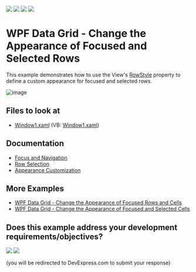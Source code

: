 <!-- default badges list -->
![](https://img.shields.io/endpoint?url=https://codecentral.devexpress.com/api/v1/VersionRange/128648856/21.1.5%2B)
[![](https://img.shields.io/badge/Open_in_DevExpress_Support_Center-FF7200?style=flat-square&logo=DevExpress&logoColor=white)](https://supportcenter.devexpress.com/ticket/details/E2066)
[![](https://img.shields.io/badge/📖_How_to_use_DevExpress_Examples-e9f6fc?style=flat-square)](https://docs.devexpress.com/GeneralInformation/403183)
[![](https://img.shields.io/badge/💬_Leave_Feedback-feecdd?style=flat-square)](#does-this-example-address-your-development-requirementsobjectives)
<!-- default badges end -->
# WPF Data Grid - Change the Appearance of Focused and Selected Rows

This example demonstrates how to use the View's [RowStyle](https://docs.devexpress.com/WPF/DevExpress.Xpf.Grid.TableView.RowStyle) property to define a custom appearance for focused and selected rows.

![image](https://user-images.githubusercontent.com/65009440/174262398-57ca04e7-1e37-455a-8c8b-c03991d67aaf.png)

<!-- default file list -->
## Files to look at

* [Window1.xaml](./CS/DXGrid_ChangeRowAppearance/Window1.xaml) (VB: [Window1.xaml](./VB/DXGrid_ChangeRowAppearance/Window1.xaml))

<!-- default file list end -->

## Documentation

* [Focus and Navigation](https://docs.devexpress.com/WPF/6121/controls-and-libraries/data-grid/focus-navigation-selection/focus)
* [Row Selection](https://docs.devexpress.com/WPF/7359/controls-and-libraries/data-grid/focus-navigation-selection/multiple-row-selection)
* [Appearance Customization](https://docs.devexpress.com/WPF/6152/controls-and-libraries/data-grid/appearance-customization)

## More Examples

* [WPF Data Grid - Change the Appearance of Focused Rows and Cells](https://github.com/DevExpress-Examples/how-to-change-the-appearance-of-a-focused-data-row-and-a-focused-cell-e1627)
* [WPF Data Grid - Change the Appearance of Focused and Selected Cells](https://github.com/DevExpress-Examples/how-to-change-selected-cells-appearance-when-gridcontrols-multi-cell-selection-is-enabled-e2568)
<!-- feedback -->
## Does this example address your development requirements/objectives?

[<img src="https://www.devexpress.com/support/examples/i/yes-button.svg"/>](https://www.devexpress.com/support/examples/survey.xml?utm_source=github&utm_campaign=wpf-data-grid-change-appearance-of-focused-and-selected-rows&~~~was_helpful=yes) [<img src="https://www.devexpress.com/support/examples/i/no-button.svg"/>](https://www.devexpress.com/support/examples/survey.xml?utm_source=github&utm_campaign=wpf-data-grid-change-appearance-of-focused-and-selected-rows&~~~was_helpful=no)

(you will be redirected to DevExpress.com to submit your response)
<!-- feedback end -->

